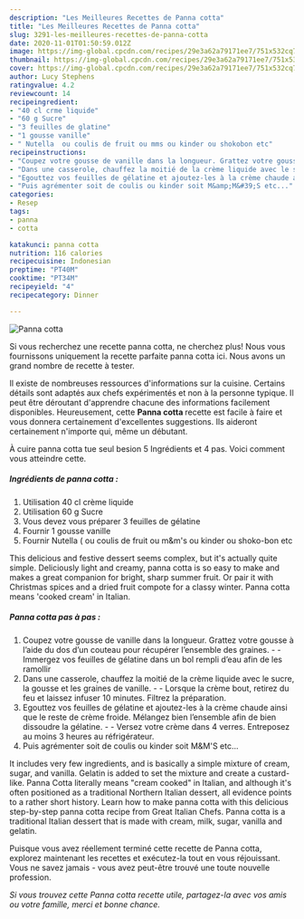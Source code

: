 ```yaml
---
description: "Les Meilleures Recettes de Panna cotta"
title: "Les Meilleures Recettes de Panna cotta"
slug: 3291-les-meilleures-recettes-de-panna-cotta
date: 2020-11-01T01:50:59.012Z
image: https://img-global.cpcdn.com/recipes/29e3a62a79171ee7/751x532cq70/panna-cotta-photo-principale-de-la-recette.jpg
thumbnail: https://img-global.cpcdn.com/recipes/29e3a62a79171ee7/751x532cq70/panna-cotta-photo-principale-de-la-recette.jpg
cover: https://img-global.cpcdn.com/recipes/29e3a62a79171ee7/751x532cq70/panna-cotta-photo-principale-de-la-recette.jpg
author: Lucy Stephens
ratingvalue: 4.2
reviewcount: 14
recipeingredient:
- "40 cl crme liquide"
- "60 g Sucre"
- "3 feuilles de glatine"
- "1 gousse vanille"
- " Nutella  ou coulis de fruit ou mms ou kinder ou shokobon etc"
recipeinstructions:
- "Coupez votre gousse de vanille dans la longueur. Grattez votre gousse à l’aide du dos d’un couteau pour récupérer l’ensemble des graines.  Immergez vos feuilles de gélatine dans un bol rempli d’eau afin de les ramollir"
- "Dans une casserole, chauffez la moitié de la crème liquide avec le sucre, la gousse et les graines de vanille.  Lorsque la crème bout, retirez du feu et laissez infuser 10 minutes. Filtrez la préparation."
- "Egouttez vos feuilles de gélatine et ajoutez-les à la crème chaude ainsi que le reste de crème froide. Mélangez bien l’ensemble afin de bien dissoudre la gélatine.  Versez votre crème dans 4 verres. Entreposez au moins 3 heures au réfrigérateur."
- "Puis agrémenter soit de coulis ou kinder soit M&amp;M&#39;S etc..."
categories:
- Resep
tags:
- panna
- cotta

katakunci: panna cotta 
nutrition: 116 calories
recipecuisine: Indonesian
preptime: "PT40M"
cooktime: "PT34M"
recipeyield: "4"
recipecategory: Dinner

---
```



![Panna cotta](https://img-global.cpcdn.com/recipes/29e3a62a79171ee7/751x532cq70/panna-cotta-photo-principale-de-la-recette.jpg)

Si vous recherchez une recette panna cotta, ne cherchez plus! Nous vous fournissons uniquement la recette parfaite panna cotta ici. Nous avons un grand nombre de recette à tester.

Il existe de nombreuses ressources d'informations sur la cuisine. Certains détails sont adaptés aux chefs expérimentés et non à la personne typique. Il peut être déroutant d'apprendre chacune des informations facilement disponibles. Heureusement, cette <strong> Panna cotta </strong> recette est facile à faire et vous donnera certainement d'excellentes suggestions. Ils aideront certainement n'importe qui, même un débutant.

<!--inarticleads1-->

À cuire panna cotta tue seul besion 5 Ingrédients et 4 pas. Voici comment vous atteindre cette.

##### Ingrédients de panna cotta :

1. Utilisation 40 cl crème liquide
1. Utilisation 60 g Sucre
1. Vous devez vous préparer 3 feuilles de gélatine
1. Fournir 1 gousse vanille
1. Fournir  Nutella ( ou coulis de fruit ou m&amp;m&#39;s ou kinder ou shoko-bon etc


This delicious and festive dessert seems complex, but it&#39;s actually quite simple. Deliciously light and creamy, panna cotta is so easy to make and makes a great companion for bright, sharp summer fruit. Or pair it with Christmas spices and a dried fruit compote for a classy winter. Panna cotta means &#39;cooked cream&#39; in Italian. 

<!--inarticleads2-->

##### Panna cotta pas à pas :

1. Coupez votre gousse de vanille dans la longueur. Grattez votre gousse à l’aide du dos d’un couteau pour récupérer l’ensemble des graines. -  - Immergez vos feuilles de gélatine dans un bol rempli d’eau afin de les ramollir
1. Dans une casserole, chauffez la moitié de la crème liquide avec le sucre, la gousse et les graines de vanille. -  - Lorsque la crème bout, retirez du feu et laissez infuser 10 minutes. Filtrez la préparation.
1. Egouttez vos feuilles de gélatine et ajoutez-les à la crème chaude ainsi que le reste de crème froide. Mélangez bien l’ensemble afin de bien dissoudre la gélatine. -  - Versez votre crème dans 4 verres. Entreposez au moins 3 heures au réfrigérateur.
1. Puis agrémenter soit de coulis ou kinder soit M&amp;M&#39;S etc...


It includes very few ingredients, and is basically a simple mixture of cream, sugar, and vanilla. Gelatin is added to set the mixture and create a custard-like. Panna Cotta literally means &#34;cream cooked&#34; in Italian, and although it&#39;s often positioned as a traditional Northern Italian dessert, all evidence points to a rather short history. Learn how to make panna cotta with this delicious step-by-step panna cotta recipe from Great Italian Chefs. Panna cotta is a traditional Italian dessert that is made with cream, milk, sugar, vanilla and gelatin. 

<!--inarticleads1-->

<p>
Puisque vous avez réellement terminé cette recette de Panna cotta, explorez maintenant les recettes et exécutez-la tout en vous réjouissant. Vous ne savez jamais - vous avez peut-être trouvé une toute nouvelle profession.
</p>

<p>
<i>Si vous trouvez cette Panna cotta recette utile, partagez-la avec vos amis ou votre famille, merci et bonne chance.</i>
</p>
